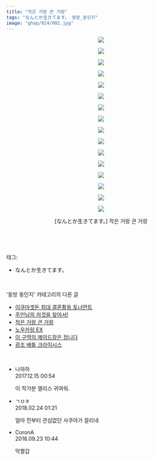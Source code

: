 ```yaml
---
title: "작은 거랑 큰 거랑"
tags: "なんとか生きてます。 동방_동인지"
image: "ghap/924/001.jpg"
---
```

<div class="article">
<p style="text-align: center; clear: none; float: none;"><img src="{{ site.nasurl }}/ghap/924/001.jpg"/></p>
<p style="text-align: center; clear: none; float: none;"><img src="{{ site.nasurl }}/ghap/924/002.jpg"/></p>
<p style="text-align: center; clear: none; float: none;"><img src="{{ site.nasurl }}/ghap/924/003.jpg"/></p>
<p style="text-align: center; clear: none; float: none;"><img src="{{ site.nasurl }}/ghap/924/004.jpg"/></p>
<p style="text-align: center; clear: none; float: none;"><img src="{{ site.nasurl }}/ghap/924/005.jpg"/></p>
<p style="text-align: center; clear: none; float: none;"><img src="{{ site.nasurl }}/ghap/924/006.jpg"/></p>
<p style="text-align: center; clear: none; float: none;"><img src="{{ site.nasurl }}/ghap/924/007.jpg"/></p>
<p style="text-align: center; clear: none; float: none;"><img src="{{ site.nasurl }}/ghap/924/008.jpg"/></p>
<p style="text-align: center; clear: none; float: none;"><img src="{{ site.nasurl }}/ghap/924/009.jpg"/></p>
<p style="text-align: center; clear: none; float: none;"><img src="{{ site.nasurl }}/ghap/924/010.jpg"/></p>
<p style="text-align: center; clear: none; float: none;"><img src="{{ site.nasurl }}/ghap/924/011.jpg"/></p>
<p style="text-align: center; clear: none; float: none;"><img src="{{ site.nasurl }}/ghap/924/012.jpg"/></p>
<p style="text-align: center; clear: none; float: none;"><img src="{{ site.nasurl }}/ghap/924/013.jpg"/></p>
<p style="text-align: center; clear: none; float: none;"><img src="{{ site.nasurl }}/ghap/924/014.jpg"/></p>
<p style="text-align: center; clear: none; float: none;"><img src="{{ site.nasurl }}/ghap/924/015.jpg"/></p>
<p style="text-align: center; clear: none; float: none;"><img src="{{ site.nasurl }}/ghap/924/016.jpg"/></p>
<p style="text-align: center; clear: none; float: none;">[なんとか生きてます。] 작은 거랑 큰 거랑</p>
<p><br/></p>
</div><br/>
<div class="tagTrail">
<p>태그: </p>
<ul>
<li>なんとか生きてます。</li>
</ul>
</div><br/>
<div class="another">
<p>'동방 동인지' 카테고리의 다른 글</p>
<ul>
<li><a href="/2016-07-19-ghap_926">이쿠마겟돈 최대 결혼활동 토너먼트</a></li>
<li><a href="/2016-07-19-ghap_925">주인님의 저것을 찾아서!</a></li>
<li><a href="/2016-07-19-ghap_924">작은 거랑 큰 거랑</a></li>
<li><a href="/2016-07-18-ghap_923">노우카링 EX</a></li>
<li><a href="/2016-07-18-ghap_922">이 구역의 메이드장은 접니다</a></li>
<li><a href="/2016-07-18-ghap_921">광조 배틀 크라이시스</a></li>
</ul>
</div><br/>
<div class="cb_module cb_fluid">
<div class="cb_wrt cb_profile">
<div class="comment">
<ul>
<li class="cb_thumb_off" id="comment15152396">
<div class="cb_comment_area">
<div class="cb_info_area">
<div class="cb_section">
<span class="cb_nick_name">나하하</span>
</div>
<div class="cb_section">
<span class="cb_date">2017.12.15 00:54 </span>
</div>
</div>
<div class="cb_dsc_comment">
<p class="cb_dsc">
											이 작가분 앨리스 귀여워.
										</p>
</div>
</div></li>
<li class="cb_thumb_off" id="comment15205513">
<div class="cb_comment_area">
<div class="cb_info_area">
<div class="cb_section">
<span class="cb_nick_name">ㄱㅁㅎ</span>
</div>
<div class="cb_section">
<span class="cb_date">2018.02.24 01:21 </span>
</div>
</div>
<div class="cb_dsc_comment">
<p class="cb_dsc">
											얼마 전부터 관심없던 사쿠야가 끌리네
										</p>
</div>
</div></li>
<li class="cb_thumb_off" id="comment15338475">
<div class="cb_comment_area">
<div class="cb_info_area">
<div class="cb_section">
<span class="cb_nick_name">CoronA</span>
</div>
<div class="cb_section">
<span class="cb_date">2018.09.23 10:44 </span>
</div>
</div>
<div class="cb_dsc_comment">
<p class="cb_dsc">
											막짤갑
										</p>
</div>
</div></li>
</ul>
</div>
</div><!-- commentList close -->
</div><br/>
